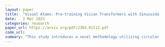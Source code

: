 ```yaml
---
layout: paper
title:  "Visual Atoms: Pre-training Vision Transformers with Sinusoidal Waves"
date:   2 Mar 2023
categories: research
paper_url: https://arxiv.org/pdf/2303.01112.pdf
code_url: 
summary: "This study introduces a novel methodology utilizing circular harmonics to explore the design space of contour-oriented synthetic datasets for formula-driven supervised learning (FDSL). The authors identify the optimal FDSL parameters and maximize synthetic image variety, which is crucial for success. Using the newly created VisualAtom-21k for pre-training, ViT-Base achieves a top-1 accuracy of 83.7% on ImageNet-1k, nearing the 84.2% achieved with JFT-300M pre-training but with significantly fewer images. The authors demonstrate FDSL's potential for continuous improvement and its ability to avoid issues common to real images, such as privacy/copyright concerns, labeling costs/errors, and ethical biases."
---
```


